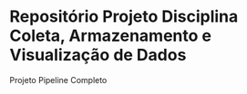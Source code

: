 # Repositório Projeto Disciplina Coleta, Armazenamento e Visualização de Dados 

Projeto Pipeline Completo
